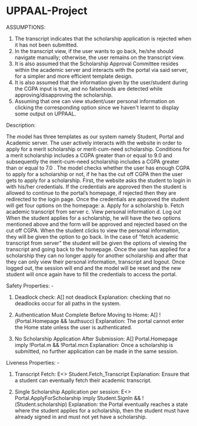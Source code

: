 # UPPAAL-Project
ASSUMPTIONS: 
1. The transcript indicates that the scholarship application is rejected when it has not been submitted. 
2. In the transcript view, if the user wants to go back, he/she should navigate manually; otherwise, the user remains on the transcript view. 
3. It is also assumed that the Scholarship Approval Committee resides within the academic server and interacts with the portal via said server, for a simpler and more efficient template design.
4. It is also assumed that the information given by the user/student during the CGPA input is true, and no falsehoods are detected while approving/disapproving the
scholarship.
5. Assuming that one can view student/user personal information on clicking the corresponding option since we haven't learnt to display some output on UPPAAL.
   
Description: 

The model has three templates as our system namely Student, Portal and Academic server. The user actively interacts with the website in order to apply for a merit
scholarship or merit-cum-need scholarship. Conditions for a merit scholarship includes a CGPA greater than or equal to 9.0 and subsequently the merit-cum-need scholarship includes a CGPA greater than or equal to 7.0 . The model checks whether the user has enough CGPA to apply for a scholarship or not, if he has the cut off CGPA then the user gets to apply for a scholarship. First, the website asks the student to login in with his/her credentials. If the credentials are approved then the student is allowed to continue to the portal’s homepage, if rejected then they are redirected to the login page. Once the credentials are approved the student will get four options on the homepage: 
a. Apply for a scholarship 
b. Fetch academic transcript from server 
c. View personal information 
d. Log out 
When the student applies for a scholarship, he will have the two options mentioned above and the form will be approved and rejected based on the cut off CGPA. When the student clicks to view the personal information, they will be given the option to go back. In the case of “fetch academic transcript from server” the student will be given the options of viewing the transcript and going back to the homepage.  Once the user has applied for a scholarship they can no longer apply for another scholarship and after that they can only view their personal information, transcript and logout. 
Once logged out, the session will end and the model will be reset and the new student will once again have to fill the credentials to access the portal. 

Safety Properties: - 
1. Deadlock check: 
A[] not deadlock 
Explanation: checking that no deadlocks occur for all paths in the system.
 
3. Authentication Must Complete Before Moving to Home: 
A[] !(Portal.Homepage && !authsucc) 
Explanation: The portal cannot enter the Home state unless the user is authenticated.

4. No Scholarship Application After Submission: 
A[] Portal.Homepage imply !Portal.m && !Portal.mcn 
Explanation: Once a scholarship is submitted, no further application can be made in the same session.

Liveness Properties: - 
1. Transcript Fetch: 
E<> Student.Fetch_Transcript 
Explanation: Ensure that a student can eventually fetch their academic transcript.

2. Single Scholarship Application per session: 
E<> Portal.ApplyForScholarship imply Student.SignIn && !(Student.scholarship) 
Explanation: the Portal eventually reaches a state where the student applies for a scholarship, then the student must have already signed in and must not yet have a scholarship.
